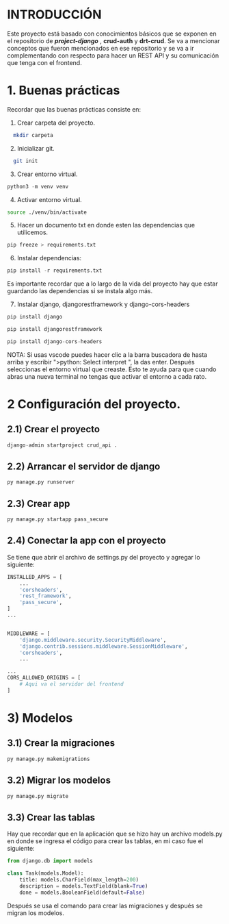 # INTRODUCCIÓN
Este proyecto está basado con conocimientos básicos que se exponen en el repositorio de _**project-django**_ , **crud-auth** y **drt-crud**.
Se va a mencionar conceptos que fueron mencionados en ese repositorio y se va a ir complementando con respecto para hacer un REST API y su comunicación que tenga con el frontend.

# 1. Buenas prácticas
Recordar que las buenas prácticas consiste en:
1. Crear carpeta del proyecto.
```bash
  mkdir carpeta
```
2. Inicializar git.
```bash
  git init
```

3. Crear entorno virtual.
```python
python3 -m venv venv
```

4. Activar entorno virtual.
```bash
source ./venv/bin/activate
```
5. Hacer un documento txt en donde esten las dependencias que utilicemos.
```python
pip freeze > requirements.txt
```

6. Instalar dependencias:
```python
pip install -r requirements.txt
```
Es importante recordar que a lo largo de la vida del proyecto hay que estar guardando las dependencias si se instala algo más.

7. Instalar django, djangorestframework y django-cors-headers
```python
pip install django
```

```python
pip install djangorestframework
```

```python
pip install django-cors-headers
```

NOTA: Si usas vscode puedes hacer clic a la barra buscadora de hasta arriba y escribir ">python: Select interpret ", la das enter. Después seleccionas el entorno virtual que creaste.
Esto te ayuda para que cuando abras una nueva terminal no tengas que activar el entorno a cada rato.

# 2 Configuración del proyecto.
## 2.1) Crear el proyecto
```python
django-admin startproject crud_api .
```
## 2.2) Arrancar el servidor de django
```python
py manage.py runserver
```

## 2.3) Crear app
```python
py manage.py startapp pass_secure
```
## 2.4) Conectar la app con el proyecto
Se tiene que abrir el archivo de settings.py del proyecto y agregar lo siguiente:
```python
INSTALLED_APPS = [
    ...
    'corsheaders',
    'rest_framework',
    'pass_secure',
]
...


MIDDLEWARE = [
    'django.middleware.security.SecurityMiddleware',
    'django.contrib.sessions.middleware.SessionMiddleware',
    'corsheaders',
    ...

...
CORS_ALLOWED_ORIGINS = [
    # Aqui va el servidor del frontend
]
```

# 3) Modelos
## 3.1) Crear la migraciones
```python
py manage.py makemigrations
```
## 3.2) Migrar los modelos
```python
py manage.py migrate
```

## 3.3) Crear las tablas
Hay que recordar que en la aplicación que se hizo hay un archivo models.py en donde se ingresa el código para crear las tablas, en mi caso fue el siguiente:
```python
from django.db import models

class Task(models.Model):
    title: models.CharField(max_length=200)
    description = models.TextField(blank=True)
    done = models.BooleanField(default=False)

```
Después se usa el comando para crear las migraciones y después se migran los modelos.